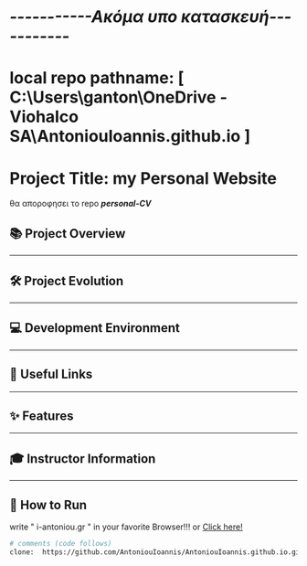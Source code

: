 # ***-----------Ακόμα υπο κατασκευή-----------***
# local repo pathname: [ C:\Users\ganton\OneDrive - Viohalco SA\AntoniouIoannis.github.io ]
# Project Title: my Personal Website
 θα αποροφησει το repo ***personal-CV***
## 📚 Project Overview
 
---
 
## 🛠️ Project Evolution
 
---
 
## 💻 Development Environment
 
---
 
## 🔗 Useful Links
 
---
 
## ✨ Features
 
---
 
## 🎓 Instructor Information
 
---
 
## 🚀 How to Run

write " i-antoniou.gr " in your favorite Browser!!!
or  <a href="http://i-antoniou.gr/" target=_blank>Click here!</a>
 
```bash
# comments (code follows)
clone:  https://github.com/AntoniouIoannis/AntoniouIoannis.github.io.git
```
